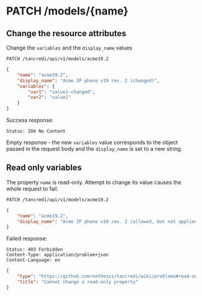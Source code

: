 # PATCH /models/{name}

## Change the resource attributes

Change the `variables` and the `display_name` values

    PATCH /tancredi/api/v1/models/acme19.2

```json
{
    "name": "acme19.2",
    "display_name": "Acme IP phone v19 rev. 2 (changed)",
    "variables": {
        "var1": "value1-changed",
        "var2": "value2"
    }
}
```

Success response:

    Status: 204 No Content

Empty response - the new `variables` value corresponds to the object passed in
the request body and the `display_name` is set to a new string.

## Read only variables

The property `name` is read-only. Attempt to change its value causes the whole
request to fail.

    PATCH /tancredi/api/v1/models/acme19.2

```json
{
    "name": "acme19.2",
    "display_name": "Acme IP phone v19 rev. 2 (allowed, but not applied)"
}
```

Failed response:

    Status: 403 Forbidden
    Content-Type: application/problem+json
    Content-Language: en

```json
{
    "type": "https://github.com/nethesis/tancredi/wiki/problems#read-only-property",
    "title": "Cannot change a read-only property"
}
```